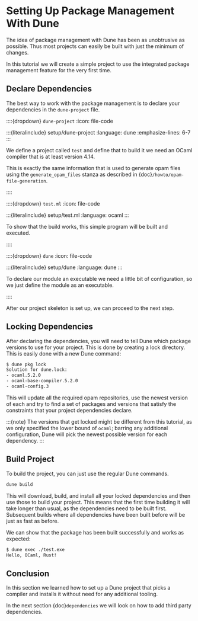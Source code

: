 # Setting Up Package Management With Dune

The idea of package management with Dune has been as unobtrusive as
possible. Thus most projects can easily be built with just the minimum of
changes.

In this tutorial we will create a simple project to use the integrated package
management feature for the very first time.

## Declare Dependencies

The best way to work with the package management is to declare your
dependencies in the `dune-project` file.

::::{dropdown} `dune-project`
:icon: file-code

:::{literalinclude} setup/dune-project
:language: dune
:emphasize-lines: 6-7
:::

We define a project called `test` and define that to build it we need an OCaml
compiler that is at least version 4.14.

This is exactly the same information that is used to generate opam files using
the `generate_opam_files` stanza as described in
{doc}`/howto/opam-file-generation`.

::::

::::{dropdown} `test.ml`
:icon: file-code

:::{literalinclude} setup/test.ml
:language: ocaml
:::

To show that the build works, this simple program will be built and executed.

::::


::::{dropdown} `dune`
:icon: file-code

:::{literalinclude} setup/dune
:language: dune
:::

To declare our module an executable we need a little bit of configuration, so we
just define the module as an executable.

::::

After our project skeleton is set up, we can proceed to the next step.

## Locking Dependencies

After declaring the dependencies, you will need to tell Dune which package
versions to use for your project. This is done by creating a lock directory.
This is easily done with a new Dune command:

```sh
$ dune pkg lock
Solution for dune.lock:
- ocaml.5.2.0
- ocaml-base-compiler.5.2.0
- ocaml-config.3
```

This will update all the required opam repositories, use the newest version of
each and try to find a set of packages and versions that satisfy the
constraints that your project dependencies declare.

:::{note}
The versions that get locked might be different from this tutorial, as we only
specified the lower bound of `ocaml`; barring any additional configuration, Dune
will pick the newest possible version for each dependency.
:::

## Build Project

To build the project, you can just use the regular Dune commands.

```sh
dune build
```

This will download, build, and install all your locked dependencies and then use
those to build your project. This means that the first time building it will take
longer than usual, as the dependencies need to be built first. Subsequent
builds where all dependencies have been built before will be just as fast as
before.

We can show that the package has been built successfully and works as expected:

```sh
$ dune exec ./test.exe
Hello, OCaml, Rust!
```

## Conclusion

In this section we learned how to set up a Dune project that picks a compiler
and installs it without need for any additional tooling.

In the next section {doc}`dependencies` we will look on how to add third party
dependencies.
